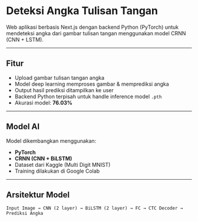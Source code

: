 # Deteksi Angka Tulisan Tangan

Web aplikasi berbasis Next.js dengan backend Python (PyTorch) untuk mendeteksi angka dari gambar tulisan tangan menggunakan model CRNN (CNN + LSTM).

---

## Fitur
- Upload gambar tulisan tangan angka
- Model deep learning memproses gambar & memprediksi angka
- Output hasil prediksi ditampilkan ke user
- Backend Python terpisah untuk handle inference model `.pth`
- Akurasi model: **76.03%**

---

## Model AI
Model dikembangkan menggunakan:
- **PyTorch**
- **CRNN (CNN + BiLSTM)**
- Dataset dari Kaggle (Multi Digit MNIST)
- Training dilakukan di Google Colab

---

## Arsitektur Model
```text
Input Image → CNN (2 layer) → BiLSTM (2 layer) → FC → CTC Decoder → Prediksi Angka
